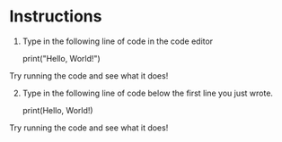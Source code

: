 # Instructions

1. Type in the following line of code in the code editor

    print("Hello, World!")

Try running the code and see what it does!

2. Type in the following line of code below the first line you just wrote.

    print(Hello, World!)

Try running the code and see what it does!
